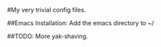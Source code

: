 #My very trivial config files.

##Emacs Installation:
Add the emacs directory to ~/

##TODO: More yak-shaving.
